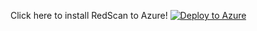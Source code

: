 Click here to install RedScan to Azure!
[![Deploy to Azure](https://aka.ms/deploytoazurebutton)](https://portal.azure.com/#create/Microsoft.Template/uri/https%3A%2F%2Fraw.githubusercontent.com%2Fsecprentice%2FAzureTest%2Fmain%2FRoles.json)
